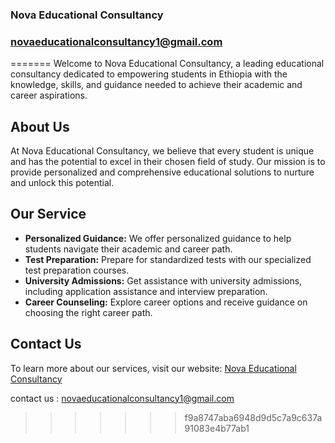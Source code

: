 ### Nova Educational Consultancy

### novaeducationalconsultancy1@gmail.com
=======
Welcome to Nova Educational Consultancy, a leading educational consultancy dedicated to empowering students in Ethiopia with the knowledge, skills, and guidance needed to achieve their academic and career aspirations.

## About Us

At Nova Educational Consultancy, we believe that every student is unique and has the potential to excel in their chosen field of study. Our mission is to provide personalized and comprehensive educational solutions to nurture and unlock this potential.

## Our Service

- **Personalized Guidance:** We offer personalized guidance to help students navigate their academic and career path.
- **Test Preparation:** Prepare for standardized tests with our specialized test preparation courses.
- **University Admissions:** Get assistance with university admissions, including application assistance and interview preparation.
- **Career Counseling:** Explore career options and receive guidance on choosing the right career path.

## Contact Us

To learn more about our services, visit our website: [Nova Educational Consultancy](https://novaedconsult.com/)

contact us : novaeducationalconsultancy1@gmail.com
>>>>>>> f9a8747aba6948d9d5c7a9c637a91083e4b77ab1

